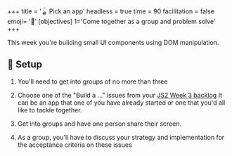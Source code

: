 +++
title = '🪀 Pick an app'
headless = true
time = 90
facilitation = false
emoji= '🧩'
[objectives]
1='Come together as a group and problem solve'
+++

This week you're building small UI components using DOM manipulation.

## 🧰 Setup

1. You'll need to get into groups of no more than three

2. Choose one of the "Build a ..." issues from your [JS2 Week 3 backlog](https://curriculum.codeyourfuture.io/js2/sprints/3/backlog/)
   It can be an app that one of you have already started or one that you'd all like to tackle together.

3. Get into groups and have one person share their screen.

4. As a group, you'll have to discuss your strategy and implementation for the acceptance criteria on these issues
